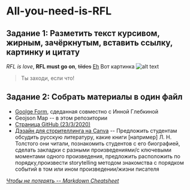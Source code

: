 All-you-need-is-RFL
==
Задание 1: Разметить текст курсивом, жирным, зачёркнутым, вставить ссылку, картинку и цитату
--------
*RFL is love*, **RFL must go on**, ~~tildes~~ 
[Eh](https://vk.com/feed)
Вот картинка ![alt text](https://img1.liveinternet.ru/images/attach/c/4/79/189/79189043_large_cet_razdeliteli_119.gif)
> Ты заходи, если что!

Задание 2: Собрать материалы в один файл
-
* [Goolge Form](https://docs.google.com/forms/d/e/1FAIpQLSdTMjM6XM-_QqdffdJi2X5J_ojoiQRSsIbHWEIyuZRdfhJIJg/viewform?usp=sf_link), сдеданная совместно с Инной Глебкиной
* Geojson Map -- в этом репозитории
* [Страница GitHub (23/3/2020)](bananapoo.github.io)
* [Дэзайн для сторителлинга на Сanva](https://www.canva.com/design/DAD3YTvXKHg/rG3kWsOQP6fFZso1qUddVQ/edit?category=tACZCukEWJE) -- Предложить студентам обсудить русскую литературу, какие книги [например] Л. Н. Толстого они читали, познакомить студентов с его биографией, сделать закладки с разными произведениями/с ключевыми моментами одного произведения, предложить расположить по порядку,произвести storytelling методом знакомства с порядком событий в том или ином произведении/жизни писателя





*[Чтобы не потерять -- Markdown Cheatsheet](https://github.com/adam-p/markdown-here/wiki/Markdown-Cheatsheet#headers)*
